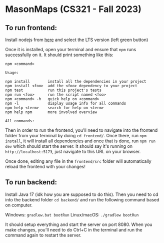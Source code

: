 # MasonMaps (CS321 - Fall 2023)

## To run frontend:
Install nodejs from [here](https://nodejs.org) and select the LTS version (left green button)

Once it is installed, open your terminal and ensure that `npm` runs successfully on it.
It should print something like this:
```
npm <command>

Usage:

npm install        install all the dependencies in your project
npm install <foo>  add the <foo> dependency to your project
npm test           run this project's tests
npm run <foo>      run the script named <foo>
npm <command> -h   quick help on <command>
npm -l             display usage info for all commands
npm help <term>    search for help on <term>
npm help npm       more involved overview

All commands:
```

Then in order to run the frontend, you'll need to navigate into the frontend folder from your terminal by doing `cd frontend/`.
Once there, run `npm install`, it will install all dependencies and once that is done, run `npm run dev` which should start the server.
It should say it's running on `http://localhost:5173`, just navigate to this URL on your browser.

Once done, editing any file in the `frontend/src` folder will automatically reload the frontend with your changes!

## To run backend:
Install Java 17 (idk how you are supposed to do this).
Then you need to cd into the backend folder `cd backend/` and run the following command based on computer.

Windows: `gradlew.bat bootRun`
Linux/macOS: `./gradlew bootRun`

It should setup everything and start the server on port 8080.
When you make changes, you'll need to do Ctrl+C in the terminal and run the command again to restart the server.
